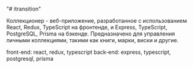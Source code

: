 "# itransition" 

Коллекционер - веб-приложение, разработанное с использованием React, Redux, TypeScript на фронтенде, и Express, TypeScript, PostgreSQL, Prisma на бэкенде. Предназначено для управления личными коллекциями, такими как книги, марки, виски и другие.

front-end: react, redux, typescript
back-end: express, typescript, postgresql, prisma